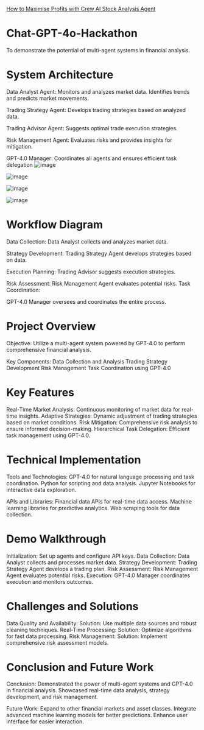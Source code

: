 [How to Maximise Profits with Crew AI Stock Analysis Agent](https://www.youtube.com/watch?v=WWs3UYZMnXI)

# Chat-GPT-4o-Hackathon
To demonstrate the potential of multi-agent systems in financial analysis.
# System Architecture
Data Analyst Agent:
Monitors and analyzes market data.
Identifies trends and predicts market movements.

Trading Strategy Agent:
Develops trading strategies based on analyzed data.

Trading Advisor Agent:
Suggests optimal trade execution strategies.

Risk Management Agent:
Evaluates risks and provides insights for mitigation.

GPT-4.0 Manager:
Coordinates all agents and ensures efficient task delegation
![image](https://github.com/zulfiqaralimir/Chat-GPT-4o-Hackathon/assets/68346772/f261bb64-f76f-4736-9009-b78fa6a7acba)

![image](https://github.com/zulfiqaralimir/Chat-GPT-4o-Hackathon/assets/68346772/3b3e1155-1403-40d4-8ae5-0794138617a9)

![image](https://github.com/zulfiqaralimir/Chat-GPT-4o-Hackathon/assets/68346772/f996437c-8f71-4a6b-88bb-7bba994047e5)

![image](https://github.com/zulfiqaralimir/Chat-GPT-4o-Hackathon/assets/68346772/6a190ed0-164b-4a5c-b087-eac9e388ddcb)

# Workflow Diagram
Data Collection:
Data Analyst collects and analyzes market data.

Strategy Development:
Trading Strategy Agent develops strategies based on data.

Execution Planning:
Trading Advisor suggests execution strategies.

Risk Assessment:
Risk Management Agent evaluates potential risks.
Task Coordination:

GPT-4.0 Manager oversees and coordinates the entire process.

# Project Overview
Objective: Utilize a multi-agent system powered by GPT-4.0 to perform comprehensive financial analysis.

Key Components:
Data Collection and Analysis
Trading Strategy Development
Risk Management
Task Coordination using GPT-4.0
# Key Features
Real-Time Market Analysis:
Continuous monitoring of market data for real-time insights.
Adaptive Strategies:
Dynamic adjustment of trading strategies based on market conditions.
Risk Mitigation:
Comprehensive risk analysis to ensure informed decision-making.
Hierarchical Task Delegation:
Efficient task management using GPT-4.0.
# Technical Implementation
Tools and Technologies:
GPT-4.0 for natural language processing and task coordination.
Python for scripting and data analysis.
Jupyter Notebooks for interactive data exploration.

APIs and Libraries:
Financial data APIs for real-time data access.
Machine learning libraries for predictive analytics.
Web scraping tools for data collection.
# Demo Walkthrough
Initialization:
Set up agents and configure API keys.
Data Collection:
Data Analyst collects and processes market data.
Strategy Development:
Trading Strategy Agent develops a trading plan.
Risk Assessment: Risk Management Agent evaluates potential risks.
Execution:
GPT-4.0 Manager coordinates execution and monitors outcomes.
# Challenges and Solutions
Data Quality and Availability:
Solution: Use multiple data sources and robust cleaning techniques.
Real-Time Processing:
Solution: Optimize algorithms for fast data processing.
Risk Management:
Solution: Implement comprehensive risk assessment models.
# Conclusion and Future Work
Conclusion:
Demonstrated the power of multi-agent systems and GPT-4.0 in financial analysis.
Showcased real-time data analysis, strategy development, and risk management.

Future Work:
Expand to other financial markets and asset classes.
Integrate advanced machine learning models for better predictions.
Enhance user interface for easier interaction.









